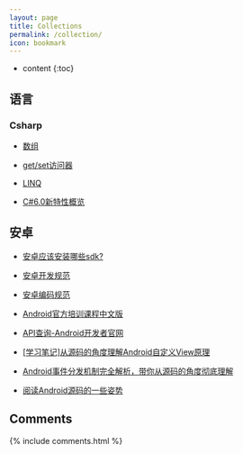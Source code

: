 ```yaml
---
layout: page
title: Collections
permalink: /collection/
icon: bookmark
---
```


* content
{:toc}

## 语言

### Csharp

- [数组](http://www.cnblogs.com/jiajiayuan/archive/2012/04/19/2442673.html)

- [get/set访问器](http://www.cnblogs.com/wudiwushen/archive/2011/03/03/1969717.html)

- [LINQ](http://www.cnblogs.com/lifepoem/archive/2011/12/16/2288017.html) 

- [C#6.0新特性概览](http://www.cnblogs.com/henryzhu/p/new-feature-in-csharp-6.html)

## 安卓

- [安卓应该安装哪些sdk?](https://www.zhihu.com/question/31935836)

- [安卓开发规范](http://www.cnblogs.com/xiongbo/archive/2011/08/15/2098130.html)

- [安卓编码规范](http://blog.csdn.net/stefzeus/article/details/6425642)

- [Android官方培训课程中文版](http://hukai.me/android-training-course-in-chinese/index.html)

- [API查询-Android开发者官网](http://developer.android.com/reference/classes.html)

- [[学习笔记]从源码的角度理解Android自定义View原理](http://skylinetan.me/2016/04/01/%E5%AD%A6%E4%B9%A0%E7%AC%94%E8%AE%B0-%E4%BB%8E%E6%BA%90%E7%A0%81%E7%9A%84%E8%A7%92%E5%BA%A6%E7%90%86%E8%A7%A3Android%E8%87%AA%E5%AE%9A%E4%B9%89View%E5%8E%9F%E7%90%86/)

- [Android事件分发机制完全解析，带你从源码的角度彻底理解](http://blog.csdn.net/guolin_blog/article/details/9097463)

- [阅读Android源码的一些姿势](http://zhuanlan.zhihu.com/p/20564614)


## Comments

{% include comments.html %}
